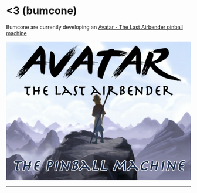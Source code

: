 # <3 (bumcone)

Bumcone are currently developing an [Avatar - The Last Airbender pinball machine](https://github.com/bumcone/avatar-pinball) .

![banner](https://raw.githubusercontent.com/bumcone/avatar-pinball/main/banner.png "Avatar - The Last Airbender (pinball)")

----
[//]: # ( vim: set ts=4 sw=4 et cindent tw=80 ai si syn=markdown ft=markdown: )
